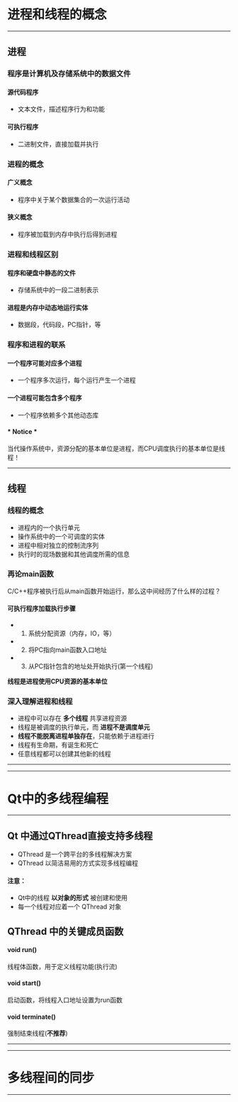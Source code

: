 # 进程和线程的概念
---
## 进程
### 程序是计算机及存储系统中的数据文件
#### 源代码程序
* 文本文件，描述程序行为和功能

#### 可执行程序
* 二进制文件，直接加载并执行

### 进程的概念
#### 广义概念
* 程序中关于某个数据集合的一次运行活动

#### 狭义概念
* 程序被加载到内存中执行后得到进程

### 进程和线程区别
#### 程序和硬盘中静态的文件
* 存储系统中的一段二进制表示

#### 进程是内存中动态地运行实体
* 数据段，代码段，PC指针，等

### 程序和进程的联系
#### 一个程序可能对应多个进程
* 一个程序多次运行，每个运行产生一个进程

#### 一个进程可能包含多个程序
* 一个程序依赖多个其他动态库

#### * Notice *
当代操作系统中，资源分配的基本单位是进程，而CPU调度执行的基本单位是线程！

---
## 线程
### 线程的概念
* 进程内的一个执行单元
* 操作系统中的一个可调度的实体
* 进程中相对独立的控制流序列
* 执行时的现场数据和其他调度所需的信息

### 再论main函数
C/C++程序被执行后从main函数开始运行，那么这中间经历了什么样的过程？
#### 可执行程序加载执行步骤
* 1. 系统分配资源（内存，IO，等）
* 2. 将PC指向main函数入口地址
* 3. 从PC指针包含的地址处开始执行(第一个线程)

**线程是进程使用CPU资源的基本单位**

### 深入理解进程和线程
* 进程中可以存在 **多个线程** 共享进程资源
* 线程是被调度的执行单元，而   **进程不是调度单元**
* **线程不能脱离进程单独存在**，只能依赖于进程进行
* 线程有生命期，有诞生和死亡
* 任意线程都可以创建其他新的线程
---
---
# Qt中的多线程编程
---
## Qt 中通过QThread直接支持多线程
* QThread 是一个跨平台的多线程解决方案
* QThread 以简洁易用的方式实现多线程编程

#### 注意：
* Qt中的线程 **以对象的形式** 被创建和使用
* 每一个线程对应着一个 QThread 对象

## QThread 中的关键成员函数
#### void run()
线程体函数，用于定义线程功能(执行流)

#### void start()
启动函数，将线程入口地址设置为run函数

#### void terminate()
强制结束线程(**不推荐**)

---
---
# 多线程间的同步
---
